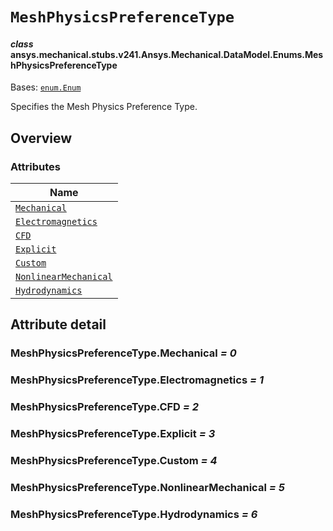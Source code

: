 # `MeshPhysicsPreferenceType`

<a id="ansys.mechanical.stubs.v241.Ansys.Mechanical.DataModel.Enums.MeshPhysicsPreferenceType"></a>

#### *class* ansys.mechanical.stubs.v241.Ansys.Mechanical.DataModel.Enums.MeshPhysicsPreferenceType

Bases: [`enum.Enum`](https://docs.python.org/3/library/enum.html#enum.Enum)

Specifies the Mesh Physics Preference Type.

<!-- !! processed by numpydoc !! -->

<a id="overview"></a>

## Overview

### Attributes

| Name |
| ------------------------------------------------------------------------- |
| [`Mechanical`](#MeshPhysicsPreferenceType.Mechanical) |
| [`Electromagnetics`](#MeshPhysicsPreferenceType.Electromagnetics) |
| [`CFD`](#MeshPhysicsPreferenceType.CFD) |
| [`Explicit`](#MeshPhysicsPreferenceType.Explicit) |
| [`Custom`](#MeshPhysicsPreferenceType.Custom) |
| [`NonlinearMechanical`](#MeshPhysicsPreferenceType.NonlinearMechanical) |
| [`Hydrodynamics`](#MeshPhysicsPreferenceType.Hydrodynamics) |

<a id="attribute-detail"></a>

## Attribute detail

<a id="MeshPhysicsPreferenceType.Mechanical"></a>

### MeshPhysicsPreferenceType.Mechanical *= 0*

<a id="MeshPhysicsPreferenceType.Electromagnetics"></a>

### MeshPhysicsPreferenceType.Electromagnetics *= 1*

<a id="MeshPhysicsPreferenceType.CFD"></a>

### MeshPhysicsPreferenceType.CFD *= 2*

<a id="MeshPhysicsPreferenceType.Explicit"></a>

### MeshPhysicsPreferenceType.Explicit *= 3*

<a id="MeshPhysicsPreferenceType.Custom"></a>

### MeshPhysicsPreferenceType.Custom *= 4*

<a id="MeshPhysicsPreferenceType.NonlinearMechanical"></a>

### MeshPhysicsPreferenceType.NonlinearMechanical *= 5*

<a id="MeshPhysicsPreferenceType.Hydrodynamics"></a>

### MeshPhysicsPreferenceType.Hydrodynamics *= 6*


